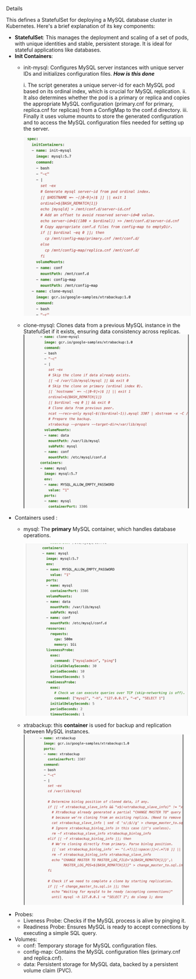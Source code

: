 Details

This defines a StatefulSet for deploying a MySQL database cluster in Kubernetes. Here's a brief explanation of its key components:

* **StatefulSet**: 
  This manages the deployment and scaling of a set of pods, with unique identities and stable, persistent storage. It is ideal for stateful applications like databases.
* **Init Containers**:
  * init-mysql: Configures MySQL server instances with unique server IDs and initializes configuration files.
    ***How is this done***

    i. The script generates a unique server-id for each MySQL pod based on its ordinal index, which is crucial for MySQL replication.
    ii. It also determines whether the pod is a primary or replica and copies the appropriate MySQL configuration (primary.cnf for primary, replica.cnf for replicas) from a ConfigMap to the conf.d directory.
    iii. Finally it uses volume mounts to store the generated configuration and to access the MySQL configuration files needed for setting up the server.

    ![1723367037990](image/ImplementationDetailsGuide/1723367037990.png)
  * clone-mysql: Clones data from a previous MySQL instance in the StatefulSet if it exists, ensuring data consistency across replicas.![1723367060358](image/ImplementationDetailsGuide/1723367060358.png)
* Containers used :
  * mysql: The **primary** MySQL container, which handles database operations.

    ![1723368909193](image/ImplementationDetailsGuide/1723368909193.png)
  * xtrabackup: this **container** is used  for backup and replication between MySQL instances.
    ![1723369129403](image/ImplementationDetailsGuide/1723369129403.png)
* Probes:
  * Liveness Probe: Checks if the MySQL process is alive by pinging it.
  * Readiness Probe: Ensures MySQL is ready to accept connections by executing a simple SQL query.
* Volumes:
  * conf: Temporary storage for MySQL configuration files.
  * config-map: Contains the MySQL configuration files (primary.cnf and replica.cnf).
  * data: Persistent storage for MySQL data, backed by a persistent volume claim (PVC).
